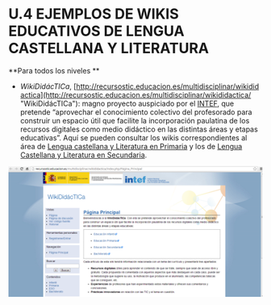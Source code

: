 # U.4 EJEMPLOS DE WIKIS EDUCATIVOS DE LENGUA CASTELLANA Y LITERATURA

**Para todos los niveles **

*   _WikiDidácTICa_, [http://recursostic.educacion.es/multidisciplinar/wikididactica](http://recursostic.educacion.es/multidisciplinar/wikididactica/ "WikiDidácTICa"): magno proyecto auspiciado por el [INTEF](http://www.ite.educacion.es/es/intef "INTEF - Instituto Nacional de Tecnologías Educativas y de Formación del Profesorado"), que pretende “aprovechar el conocimiento colectivo del profesorado para construir un espacio útil que facilite la incorporación paulatina de los recursos digitales como medio didáctico en las distintas áreas y etapas educativas”. Aquí se pueden consultar los wikis correspondientes al área de [Lengua castellana y Literatura en Primaria](http://recursostic.educacion.es/multidisciplinar/wikididactica/index.php/Categor%C3%ADas_de_Lengua_castellana_y_literatura_en_Primaria) y los de [Lengua Castellana y Literatura en Secundaria](http://recursostic.educacion.es/multidisciplinar/wikididactica/index.php/Categor%C3%ADas_de_Lengua_castellana_y_literatura_en_la_ESO).

![Página de inicio de recursos INTEF](img/wiki7.png "Página de inicio de recursos INTEF")


 

